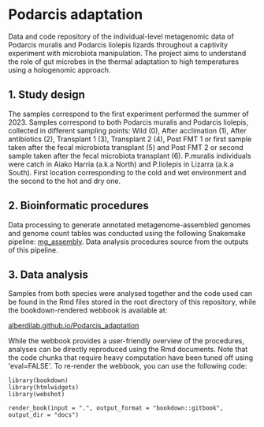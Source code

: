 # Podarcis adaptation

Data and code repository of the individual-level metagenomic data of Podarcis muralis and Podarcis liolepis lizards throughout a captivity experiment with microbiota manipulation. The project aims to understand the role of gut microbes in the thermal adaptation to high temperatures using a hologenomic approach.


## 1. Study design

The samples correspond to the first experiment performed the summer of 2023. Samples correspond to both Podarcis muralis and Podarcis liolepis, collected in different sampling points: Wild (0), After acclimation (1), After antibiotics (2), Transplant 1 (3), Transplant 2 (4), Post FMT 1 or first sample taken after the fecal microbiota transplant (5) and Post FMT 2 or second sample taken after the fecal microbiota transplant (6). P.muralis individuals were catch in Aiako Harria (a.k.a North) and P.liolepis in Lizarra (a.k.a South). First location corresponding to the cold and wet environment and the second to the hot and dry one.

## 2. Bioinformatic procedures

Data processing to generate annotated metagenome-assembled genomes and genome count tables was conducted using the following Snakemake pipeline: [mg_assembly](https://github.com/3d-omics/mg_assembly). Data analysis procedures source from the outputs of this pipeline.

## 3. Data analysis

Samples from both species were analysed together and the code used can be found in the Rmd files stored in the root directory of this repository, while the bookdown-rendered webbook is available at:

[alberdilab.github.io/Podarcis_adaptation](https://alberdilab.github.io/Podarcis_adaptation)

While the webbook provides a user-friendly overview of the procedures, analyses can be directly reproduced using the Rmd documents. Note that the code chunks that require heavy computation have been tuned off using 'eval=FALSE'. To re-render the webbook, you can use the following code:

```
library(bookdown)
library(htmlwidgets)
library(webshot)

render_book(input = ".", output_format = "bookdown::gitbook", output_dir = "docs")
```

